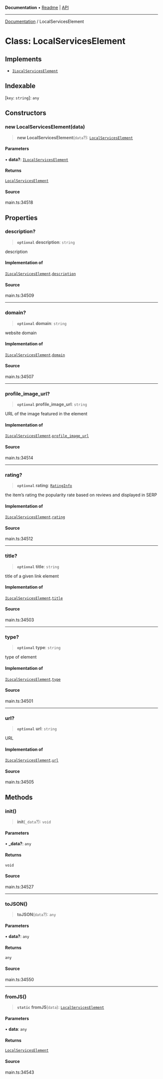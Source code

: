 **Documentation** • [Readme](../README.md) \| [API](../globals.md)

***

[Documentation](../README.md) / LocalServicesElement

# Class: LocalServicesElement

## Implements

- [`ILocalServicesElement`](../interfaces/ILocalServicesElement.md)

## Indexable

 \[`key`: `string`\]: `any`

## Constructors

### new LocalServicesElement(data)

> **new LocalServicesElement**(`data`?): [`LocalServicesElement`](LocalServicesElement.md)

#### Parameters

• **data?**: [`ILocalServicesElement`](../interfaces/ILocalServicesElement.md)

#### Returns

[`LocalServicesElement`](LocalServicesElement.md)

#### Source

main.ts:34518

## Properties

### description?

> **`optional`** **description**: `string`

description

#### Implementation of

[`ILocalServicesElement`](../interfaces/ILocalServicesElement.md).[`description`](../interfaces/ILocalServicesElement.md#description)

#### Source

main.ts:34509

***

### domain?

> **`optional`** **domain**: `string`

website domain

#### Implementation of

[`ILocalServicesElement`](../interfaces/ILocalServicesElement.md).[`domain`](../interfaces/ILocalServicesElement.md#domain)

#### Source

main.ts:34507

***

### profile\_image\_url?

> **`optional`** **profile\_image\_url**: `string`

URL of the image featured in the element

#### Implementation of

[`ILocalServicesElement`](../interfaces/ILocalServicesElement.md).[`profile_image_url`](../interfaces/ILocalServicesElement.md#profile_image_url)

#### Source

main.ts:34514

***

### rating?

> **`optional`** **rating**: [`RatingInfo`](RatingInfo.md)

the item’s rating 
the popularity rate based on reviews and displayed in SERP

#### Implementation of

[`ILocalServicesElement`](../interfaces/ILocalServicesElement.md).[`rating`](../interfaces/ILocalServicesElement.md#rating)

#### Source

main.ts:34512

***

### title?

> **`optional`** **title**: `string`

title of a given link element

#### Implementation of

[`ILocalServicesElement`](../interfaces/ILocalServicesElement.md).[`title`](../interfaces/ILocalServicesElement.md#title)

#### Source

main.ts:34503

***

### type?

> **`optional`** **type**: `string`

type of element

#### Implementation of

[`ILocalServicesElement`](../interfaces/ILocalServicesElement.md).[`type`](../interfaces/ILocalServicesElement.md#type)

#### Source

main.ts:34501

***

### url?

> **`optional`** **url**: `string`

URL

#### Implementation of

[`ILocalServicesElement`](../interfaces/ILocalServicesElement.md).[`url`](../interfaces/ILocalServicesElement.md#url)

#### Source

main.ts:34505

## Methods

### init()

> **init**(`_data`?): `void`

#### Parameters

• **\_data?**: `any`

#### Returns

`void`

#### Source

main.ts:34527

***

### toJSON()

> **toJSON**(`data`?): `any`

#### Parameters

• **data?**: `any`

#### Returns

`any`

#### Source

main.ts:34550

***

### fromJS()

> **`static`** **fromJS**(`data`): [`LocalServicesElement`](LocalServicesElement.md)

#### Parameters

• **data**: `any`

#### Returns

[`LocalServicesElement`](LocalServicesElement.md)

#### Source

main.ts:34543
